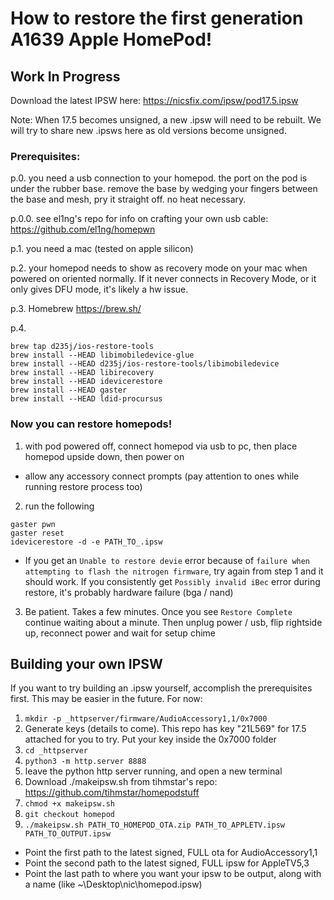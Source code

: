 # How to restore the first generation A1639 Apple HomePod!
## Work In Progress

Download the latest IPSW here: https://nicsfix.com/ipsw/pod17.5.ipsw

Note: When 17.5 becomes unsigned, a new .ipsw will need to be rebuilt. We will try to share new .ipsws here as old versions become unsigned. 



### Prerequisites:

p.0. you need a usb connection to your homepod. the port on the pod is under the rubber base. remove the base by wedging your fingers between the base and mesh, pry it straight off. no heat necessary. 

p.0.0. see el1ng's repo for info on crafting your own usb cable: https://github.com/el1ng/homepwn

p.1. you need a mac (tested on apple silicon)

p.2. your homepod needs to show as recovery mode on your mac when powered on oriented normally. If it never connects in Recovery Mode, or it only gives DFU mode, it's likely a hw issue.

p.3. Homebrew <https://brew.sh/>

p.4.
```
brew tap d235j/ios-restore-tools
brew install --HEAD libimobiledevice-glue
brew install --HEAD d235j/ios-restore-tools/libimobiledevice
brew install --HEAD libirecovery
brew install --HEAD idevicerestore
brew install --HEAD gaster
brew install --HEAD ldid-procursus
```

### Now you can restore homepods!

1. with pod powered off, connect homepod via usb to pc, then place homepod upside down, then power on 

* allow any accessory connect prompts (pay attention to ones while running restore process too)

2. run the following

```
gaster pwn
gaster reset
idevicerestore -d -e PATH_TO_.ipsw
```

* If you get an `Unable to restore devie` error because of `failure when attempting to flash the nitrogen firmware`, try again from step 1 and it should work. If you consistently get `Possibly invalid iBec` error during restore, it's probably hardware failure (bga / nand)

3. Be patient. Takes a few minutes. Once you see `Restore Complete` continue waiting about a minute. Then unplug power / usb, flip rightside up, reconnect power and wait for setup chime

## Building your own IPSW

If you want to try building an .ipsw yourself, accomplish the prerequisites first. This may be easier in the future. For now:

1. `mkdir -p _httpserver/firmware/AudioAccessory1,1/0x7000`
2. Generate keys (details to come). This repo has key "21L569" for 17.5 attached for you to try. Put your key inside the 0x7000 folder
3. `cd _httpserver`
4. `python3 -m http.server 8888`
5. leave the python http server running, and open a new terminal
6. Download ./makeipsw.sh from tihmstar's repo: https://github.com/tihmstar/homepodstuff
7. `chmod +x makeipsw.sh`
8. `git checkout homepod` 
9. `./makeipsw.sh PATH_TO_HOMEPOD_OTA.zip PATH_TO_APPLETV.ipsw PATH_TO_OUTPUT.ipsw`
* Point the first path to the latest signed, FULL ota for AudioAccessory1,1 
* Point the second path to the latest signed, FULL ipsw for AppleTV5,3 
* Point the last path to where you want your ipsw to be output, along with a name (like ~\Desktop\nic\homepod.ipsw)
